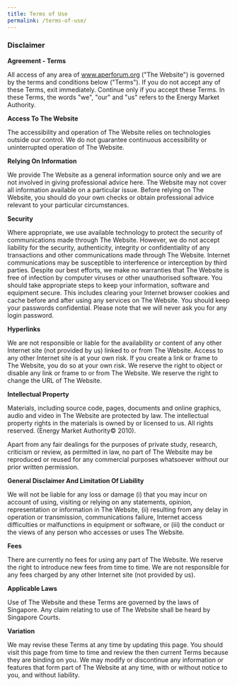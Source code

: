 ```yaml
---
title: Terms of Use
permalink: /terms-of-use/
---
```

### **Disclaimer**

**Agreement - Terms**

All access of any area of www.aperforum.org ("The Website") is governed by the terms and conditions below ("Terms"). If you do not accept any of these Terms, exit immediately. Continue only if you accept these Terms. In these Terms, the words "we", "our" and "us" refers to the Energy Market Authority.

**Access To The Website**

The accessibility and operation of The Website relies on technologies outside our control. We do not guarantee continuous accessibility or uninterrupted operation of The Website. 

**Relying On Information**

We provide The Website as a general information source only and we are not involved in giving professional advice here. The Website may not cover all information available on a particular issue. Before relying on The Website, you should do your own checks or obtain professional advice relevant to your particular circumstances. 

**Security**

Where appropriate, we use available technology to protect the security of communications made through The Website. However, we do not accept liability for the security, authenticity, integrity or confidentiality of any transactions and other communications made through The Website. Internet communications may be susceptible to interference or interception by third parties. Despite our best efforts, we make no warranties that The Website is free of infection by computer viruses or other unauthorised software. You should take appropriate steps to keep your information, software and equipment secure. This includes clearing your Internet browser cookies and cache before and after using any services on The Website. You should keep your passwords confidential. Please note that we will never ask you for any login password. 

**Hyperlinks**

We are not responsible or liable for the availability or content of any other Internet site (not provided by us) linked to or from The Website. Access to any other Internet site is at your own risk. If you create a link or frame to The Website, you do so at your own risk. We reserve the right to object or disable any link or frame to or from The Website. We reserve the right to change the URL of The Website. 

**Intellectual Property**

Materials, including source code, pages, documents and online graphics, audio and video in The Website are protected by law. The intellectual property rights in the materials is owned by or licensed to us. All rights reserved. (Energy Market Authority© 2010).

Apart from any fair dealings for the purposes of private study, research, criticism or review, as permitted in law, no part of The Website may be reproduced or reused for any commercial purposes whatsoever without our prior written permission. 

**General Disclaimer And Limitation Of Liability**

We will not be liable for any loss or damage (i) that you may incur on account of using, visiting or relying on any statements, opinion, representation or information in The Website, (ii) resulting from any delay in operation or transmission, communications failure, Internet access difficulties or malfunctions in equipment or software, or (iii) the conduct or the views of any person who accesses or uses The Website. 

**Fees**

There are currently no fees for using any part of The Website. We reserve the right to introduce new fees from time to time. We are not responsible for any fees charged by any other Internet site (not provided by us). 

**Applicable Laws**

Use of The Website and these Terms are governed by the laws of Singapore. Any claim relating to use of The Website shall be heard by Singapore Courts. 

**Variation**

We may revise these Terms at any time by updating this page. You should visit this page from time to time and review the then current Terms because they are binding on you. We may modify or discontinue any information or features that form part of The Website at any time, with or without notice to you, and without liability.
